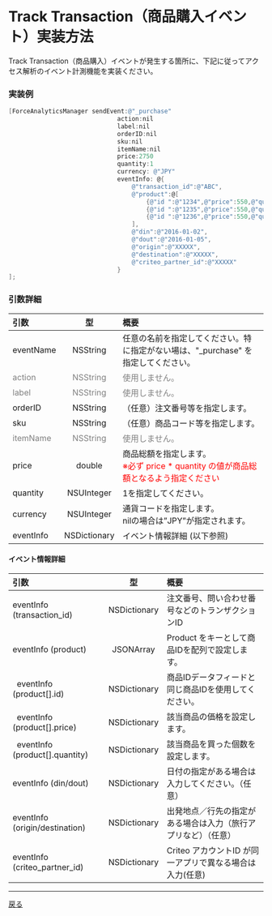 # Track Transaction（商品購入イベント）実装方法

Track Transaction（商品購入）イベントが発生する箇所に、下記に従ってアクセス解析のイベント計測機能を実装ください。

### 実装例

```objective-c
[ForceAnalyticsManager sendEvent:@"_purchase"
                              action:nil
                              label:nil
                              orderID:nil
                              sku:nil
                              itemName:nil
                              price:2750
                              quantity:1
                              currency: @"JPY"
                              eventInfo: @{
                                  @"transaction_id":@"ABC",
                                  @"product":@[
                                      {@"id ":@"1234",@"price":550,@"quantity":@1},
                                      {@"id ":@"1235",@"price":550,@"quantity":@2},
                                      {@"id ":@"1236",@"price":550,@"quantity":@2}
                                  ],
                                  @"din":@"2016-01-02",
                                  @"dout":@"2016-01-05",
                                  @"origin":@"XXXXX",
                                  @"destination":@"XXXXX",
                                  @"criteo_partner_id":@"XXXXX"
                              }
];
```

### 引数詳細

| 引数 | 型 | 概要 |
|:----------|:-----------:|:------------|
|eventName|NSString|任意の名前を指定してください。特に指定がない場は、"_purchase" を指定してください。|
|<span style="color:grey">action|<span style="color:grey">NSString|<span style="color:grey">使用しません。|
|<span style="color:grey">label|<span style="color:grey">NSString|<span style="color:grey">使用しません。|
|orderID|NSString|（任意）注⽂番号等を指定します。|
|sku|NSString|（任意）商品コード等を指定します。|
|<span style="color:grey">itemName|<span style="color:grey">NSString|<span style="color:grey">使用しません。|
|price|double|商品総額を指定します。<br><span style="color:red">※必ず price * quantity の値が商品総額となるよう指定ください|
|quantity|NSUInteger|1を指定してください。|
|currency|NSUInteger|通貨コードを指定します。<br>nilの場合は”JPY”が指定されます。|
|eventInfo|NSDictionary|イベント情報詳細 (以下参照)|

#### イベント情報詳細

| 引数 | 型 | 概要 |
|:----------|:-----------:|:------------|
|eventInfo (transaction_id)|NSDictionary|注文番号、問い合わせ番号などのトランザクションID|
|eventInfo (product)|JSONArray|Product をキーとして商品IDを配列で設定します。
|&nbsp;&nbsp;eventInfo (product[].id)|NSDictionary|商品IDデータフィードと同じ商品IDを使用してください。|
|&nbsp;&nbsp;eventInfo (product[].price)|NSDictionary|該当商品の価格を設定します。|
|&nbsp;&nbsp;eventInfo (product[].quantity)|NSDictionary|該当商品を買った個数を設定します。|
|eventInfo (din/dout)|NSDictionary|⽇付の指定がある場合は⼊⼒してください。（任意）|
|eventInfo (origin/destination)|NSDictionary|出発地点／行先の指定がある場合は入力（旅行アプリなど）（任意）|
|eventInfo (criteo_partner_id)|NSDictionary|Criteo アカウントID が同⼀アプリで異なる場合は⼊⼒(任意)<br>


---
[戻る](/lang/ja/doc/fox_engagement/README.md)
